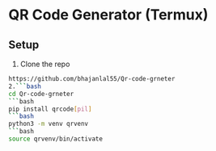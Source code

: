 # QR Code Generator (Termux)

## Setup

1. Clone the repo  
```bash
https://github.com/bhajanlal55/Qr-code-grneter
2.```bash
cd Qr-code-grneter 
```bash
pip install qrcode[pil]
```bash
python3 -m venv qrvenv
```bash
source qrvenv/bin/activate
